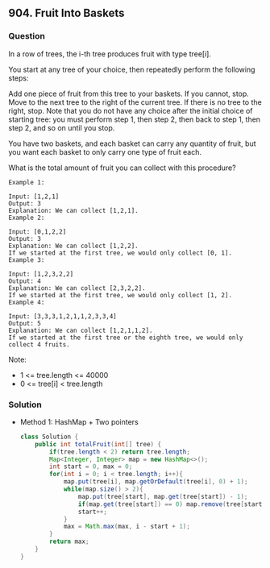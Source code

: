 ## 904. Fruit Into Baskets

### Question
In a row of trees, the i-th tree produces fruit with type tree[i].

You start at any tree of your choice, then repeatedly perform the following steps:

Add one piece of fruit from this tree to your baskets.  If you cannot, stop.
Move to the next tree to the right of the current tree.  If there is no tree to the right, stop.
Note that you do not have any choice after the initial choice of starting tree: you must perform step 1, then step 2, then back to step 1, then step 2, and so on until you stop.

You have two baskets, and each basket can carry any quantity of fruit, but you want each basket to only carry one type of fruit each.

What is the total amount of fruit you can collect with this procedure?


```
Example 1:

Input: [1,2,1]
Output: 3
Explanation: We can collect [1,2,1].
Example 2:

Input: [0,1,2,2]
Output: 3
Explanation: We can collect [1,2,2].
If we started at the first tree, we would only collect [0, 1].
Example 3:

Input: [1,2,3,2,2]
Output: 4
Explanation: We can collect [2,3,2,2].
If we started at the first tree, we would only collect [1, 2].
Example 4:

Input: [3,3,3,1,2,1,1,2,3,3,4]
Output: 5
Explanation: We can collect [1,2,1,1,2].
If we started at the first tree or the eighth tree, we would only collect 4 fruits.
```

Note:
* 1 <= tree.length <= 40000
* 0 <= tree[i] < tree.length

### Solution
* Method 1: HashMap + Two pointers
  ```Java
  class Solution {
      public int totalFruit(int[] tree) {
          if(tree.length < 2) return tree.length;
          Map<Integer, Integer> map = new HashMap<>();        
          int start = 0, max = 0;
          for(int i = 0; i < tree.length; i++){
              map.put(tree[i], map.getOrDefault(tree[i], 0) + 1);
              while(map.size() > 2){
                  map.put(tree[start], map.get(tree[start]) - 1);
                  if(map.get(tree[start]) == 0) map.remove(tree[start]);
                  start++;
              }
              max = Math.max(max, i - start + 1);
          }
          return max;
      }
  }
  ```
